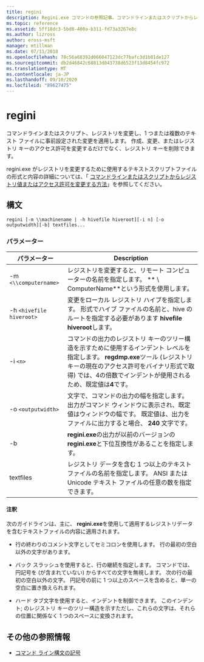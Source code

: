 ```yaml
---
title: regini
description: Regini.exe コマンドの参照記事。コマンドラインまたはスクリプトからレジストリを変更し、1つまたは複数のテキストファイルで事前設定された変更を適用します。
ms.topic: reference
ms.assetid: 5ff18dc3-5bd8-400a-b311-fd73a3267e8c
ms.author: lizross
author: eross-msft
manager: mtillman
ms.date: 07/11/2018
ms.openlocfilehash: 78c56a68392d066047123dc77bafc3d1b01de127
ms.sourcegitcommit: db2d46842c68813d043738d6523f13d8454fc972
ms.translationtype: MT
ms.contentlocale: ja-JP
ms.lasthandoff: 09/10/2020
ms.locfileid: "89627475"
---
```

# <a name="regini"></a>regini

コマンドラインまたはスクリプト、レジストリを変更し、1 つまたは複数のテキスト ファイルに事前設定された変更を適用します。 作成、変更、またはレジストリ キーのアクセス許可を変更するだけでなく、レジストリ キーを削除できます。

regini.exe がレジストリを変更するために使用するテキストスクリプトファイルの形式と内容の詳細については、「 [コマンドラインまたはスクリプトからレジストリ値またはアクセス許可を変更する方法](https://support.microsoft.com/help/264584/how-to-change-registry-values-or-permissions-from-a-command-line-or-a)」を参照してください。

## <a name="syntax"></a>構文

```
regini [-m \\machinename | -h hivefile hiveroot][-i n] [-o outputwidth][-b] textfiles...
```

### <a name="parameters"></a>パラメーター

| パラメーター | Description |
|--|--|
| -m `<\\computername>` | レジストリを変更すると、リモート コンピューターの名前を指定します。 ** \\ ComputerName**という形式を使用します。 |
| -h `<hivefile hiveroot>` | 変更をローカル レジストリ ハイブを指定します。 形式でハイブ ファイルの名前と、hive のルートを指定する必要があります **hivefile hiveroot**します。 |
| -i `<n>` | コマンドの出力のレジストリ キーのツリー構造を示すために使用するインデント レベルを指定します。 **regdmp.exe**ツール (レジストリキーの現在のアクセス許可をバイナリ形式で取得) では、4の倍数でインデントが使用されるため、既定値は**4**です。 |
| -o `<outputwidth>` | 文字で、コマンドの出力の幅を指定します。 出力がコマンド ウィンドウに表示され、既定値はウィンドウの幅です。 既定値は、出力をファイルに出力すると場合、 **240** 文字です。 |
| -b | **regini.exe**の出力が以前のバージョンの**regini.exe**と下位互換性があることを指定します。 |
| textfiles | レジストリ データを含む 1 つ以上のテキスト ファイルの名前を指定します。 ANSI または Unicode テキスト ファイルの任意の数を指定できます。 |

#### <a name="remarks"></a>注釈

次のガイドラインは、主に、 **regini.exe**を使用して適用するレジストリデータを含むテキストファイルの内容に適用されます。

- 行の終わりのコメント文字としてセミコロンを使用します。 行の最初の空白以外の文字があります。

- バック スラッシュを使用すると、行の継続を指定します。 コマンドでは、円記号を (が含まれていない) からすべての文字を無視します。 次の行の最初の空白以外の文字。 円記号の前に 1 つ以上のスペースを含めると、単一の空白に置き換えられます。

- ハード タブ文字を使用すると、インデントを制御できます。 このインデント; のレジストリ キーのツリー構造を示すただし、これらの文字は、それらの位置に関係なく 1 つのスペースに変換されます。

## <a name="additional-references"></a>その他の参照情報

- [コマンド ライン構文の記号](command-line-syntax-key.md)
